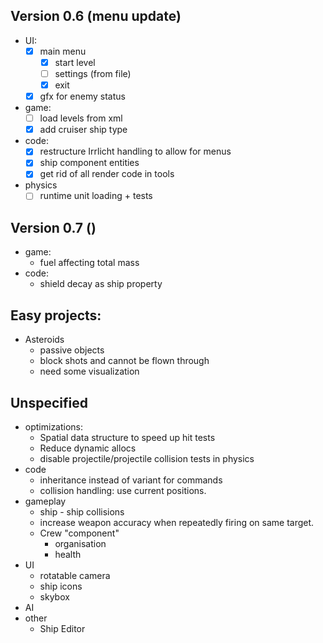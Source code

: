 ## Version 0.6 (menu update)
  * UI:
    - [x] main menu
      + [x] start level
      + [ ] settings (from file)
      + [x] exit
    - [x] gfx for enemy status
  * game:
    - [ ] load levels from xml
    - [x] add cruiser ship type
  * code:
    - [x] restructure Irrlicht handling to allow for menus
    - [x] ship component entities 
    - [x] get rid of all render code in tools
  * physics
    - [ ] runtime unit loading + tests

## Version 0.7 ()
  * game:
    - fuel affecting total mass
  * code:
    - shield decay as ship property
    
## Easy projects:
* Asteroids
  - passive objects
  - block shots and cannot be flown through
  - need some visualization

## Unspecified
* optimizations:
  - Spatial data structure to speed up hit tests
  - Reduce dynamic allocs
  - disable projectile/projectile collision tests in physics
* code
  - inheritance instead of variant for commands
  - collision handling: use current positions.
* gameplay
  - ship - ship collisions
  - increase weapon accuracy when repeatedly firing on
    same target.
  - Crew "component"
    + organisation
    + health
* UI
  - rotatable camera
  - ship icons
  - skybox
* AI    
* other
  - Ship Editor